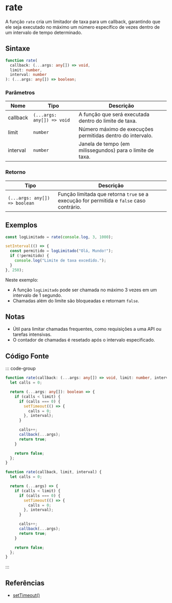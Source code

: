 # rate

A função `rate` cria um limitador de taxa para um callback, garantindo que ele seja executado no máximo um número específico de vezes dentro de um intervalo de tempo determinado.

## Sintaxe

```typescript
function rate(
  callback: (...args: any[]) => void,
  limit: number,
  interval: number
): (...args: any[]) => boolean;
```

### Parâmetros

| Nome       | Tipo                         | Descrição                                                        |
|------------|------------------------------|------------------------------------------------------------------|
| callback   | `(...args: any[]) => void`   | A função que será executada dentro do limite de taxa.            |
| limit      | `number`                     | Número máximo de execuções permitidas dentro do intervalo.       |
| interval   | `number`                     | Janela de tempo (em milissegundos) para o limite de taxa.        |

### Retorno

| Tipo                          | Descrição                                                                 |
|-------------------------------|---------------------------------------------------------------------------|
| `(...args: any[]) => boolean` | Função limitada que retorna `true` se a execução for permitida e `false` caso contrário. |

## Exemplos

```typescript
const logLimitado = rate(console.log, 3, 1000);

setInterval(() => {
  const permitido = logLimitado("Olá, Mundo!");
  if (!permitido) {
    console.log("Limite de taxa excedido.");
  }
}, 250);
```

Neste exemplo:
- A função `logLimitado` pode ser chamada no máximo 3 vezes em um intervalo de 1 segundo.
- Chamadas além do limite são bloqueadas e retornam `false`.

## Notas

- Útil para limitar chamadas frequentes, como requisições a uma API ou tarefas intensivas.
- O contador de chamadas é resetado após o intervalo especificado.

## Código Fonte

::: code-group
```typescript
function rate(callback: (...args: any[]) => void, limit: number, interval: number): (...args: any[]) => boolean {
  let calls = 0;

  return (...args: any[]): boolean => {
    if (calls < limit) {
      if (calls === 0) {
        setTimeout(() => {
          calls = 0;
        }, interval);
      }

      calls++;
      callback(...args);
      return true;
    }

    return false;
  };
}
```

```javascript
function rate(callback, limit, interval) {
  let calls = 0;

  return (...args) => {
    if (calls < limit) {
      if (calls === 0) {
        setTimeout(() => {
          calls = 0;
        }, interval);
      }

      calls++;
      callback(...args);
      return true;
    }

    return false;
  };
}
```
:::

## Referências

- [setTimeout()](https://developer.mozilla.org/pt-BR/docs/Web/API/setTimeout)